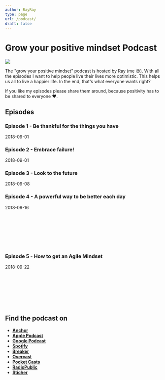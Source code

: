 ```yaml
---
author: RayRay
type: page
url: /podcast/
draft: false
---
```


# Grow your positive mindset Podcast

![](https://res.cloudinary.com/raymons/image/upload/c_scale,f_auto,q_71,w_1400/v1536953965/byrayray/Grow_your_positive_mindset_podcast.jpg)

The "grow your positive mindset" podcast is hosted by Ray (me 😉). With all the episodes I want to help people live their lives more optimistic. This helps us all to live a happier life. In the end, that's what everyone wants right?

If you like my episodes please share them around, because positivity has to be shared to everyone ❤️.

## Episodes

### Episode 1 - Be thankful for the things you have
<time>2018-09-01</time>

<div class="progressive-iframe" data-src="https://anchor.fm/growpositivemindset/embed/episodes/1---Be-thankful-for-the-things-you-have-e24lsp"></div>

### Episode 2 - Embrace failure!
<time>2018-09-01</time>

<div class="progressive-iframe" data-src="https://anchor.fm/growpositivemindset/embed/episodes/2---Embrace-failure-e24lt6"></div>

### Episode 3 - Look to the future
<time>2018-09-08</time>

<div class="progressive-iframe" data-src="https://anchor.fm/growpositivemindset/embed/episodes/3---Look-to-the-future-e24lti"></div>

### Episode 4 - A powerful way to be better each day
<time>2018-09-16</time>
<iframe data-src="https://anchor.fm/growpositivemindset/embed/episodes/4---A-powerful-way-to-be-better-each-day-e26t36/a-a598cl" height="102px" width="400px" frameborder="0" scrolling="no"></iframe>

### Episode 5 - How to get an Agile Mindset
<time>2018-09-22</time>
<iframe data-src="https://anchor.fm/growpositivemindset/embed/episodes/5---How-to-get-an-Agile-Mindset-e294pm/a-a5en26" height="102px" width="400px" frameborder="0" scrolling="no"></iframe>

## Find the podcast on
- [**Anchor**](https://anchor.fm/growpositivemindset)
- [**Apple Podcast**](https://itunes.apple.com/us/podcast/positivity-by-ray/id1425920642)
- [**Google Podcast**](https://www.google.com/podcasts?feed=aHR0cHM6Ly9hbmNob3IuZm0vcy8xODI0NTI4L3BvZGNhc3QvcnNz)
- [**Spotify**](https://open.spotify.com/show/6Y2fr3Uc03bkriRf4cC4LV)
- [**Breaker**](https://www.breaker.audio/positivity-by-ray)
- [**Overcast**](https://overcast.fm/itunes1425920642/positivity-by-ray)
- [**Pocket Casts** ](https://pca.st/61JW)
- [**RadioPublic**](https://play.radiopublic.com/positivity-by-ray-Wkdm1Y)
- [**Sticher**](https://www.stitcher.com/podcast/anchor-podcasts/positivity-by-ray)